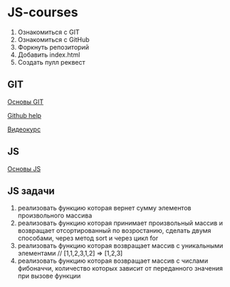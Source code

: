 # JS-courses
1. Ознакомиться с GIT
2. Ознакомиться с GitHub
3. Форкнуть репозиторий
4. Добавить index.html
5. Создать пулл реквест

##  GIT
[Основы GIT](https://git-scm.com/book/ru/v1/%D0%92%D0%B2%D0%B5%D0%B4%D0%B5%D0%BD%D0%B8%D0%B5-%D0%9E-%D0%BA%D0%BE%D0%BD%D1%82%D1%80%D0%BE%D0%BB%D0%B5-%D0%B2%D0%B5%D1%80%D1%81%D0%B8%D0%B9)

[Github help](https://help.github.com/)

[Видеокурс](https://www.youtube.com/watch?v=PEKN8NtBDQ0)

##  JS
[Основы JS](https://learn.javascript.ru/first-steps)


## JS задачи
1. реализовать функцию которая вернет сумму элементов произвольного массива
2. реализовать функцию которая принимает произвольный массив и возвращает отсортированный по возростанию, сделать двумя способами, через метод sort и через цикл for
3. реализовать функцию которая возвращает массив с уникальными элементами // [1,1,2,3,1,2] => [1,2,3]
4. реализовать функцию которая возвращает массив с числами фибоначчи, количество которых зависит от переданного значения при вызове функции
